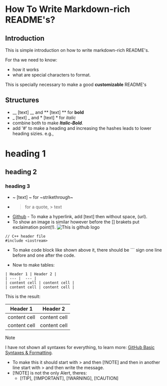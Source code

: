 
# How To Write Markdown-rich README's?
## Introduction

This is simple introduction on how to write markdown-rich README's.

For tha we need to know:
- how it works
- what are special characters to format.

This is specially necessary to make a good __customizable__ README's

## Structures
- __ [text] __ and ** [text] ** for **bold**
- _ [text] _ and * [text] * for *italic*
- combine both to make ***Italic-Bold***.
- add '#' to make a heading and increasing the hashes leads to lower heading sizies. e.g.,
# heading 1
## heading 2

### heading 3

- ~ [text] ~ for ~strikethrough~
- >  for a quote, > text
- [Github](www.github.com) - To make a hyperlink, add [text] then without space, (url).
- To show an image is similar however before the [] brakets put exclaimation point(!).
![This is github logo](https://encrypted-tbn0.gstatic.com/images?q=tbn:ANd9GcQhcVrL5XiyI9tM5z8mYG9oSL76qEIV-JRH_A&s)

```
// C++ header file
#include <iostream>
```
- To make code block like shown above it,  there should be ``` sign one line before and one after the code.

 
- Now to make tables:
```
| Header 1 | Header 2 |  
| --- |  --- |  
| content cell | content cell |  
| content cell | content cell |  
```
This is the result:

| Header 1 | Header 2 |  
| --- |  --- |  
| content cell | content cell |  
| content cell | content cell |  


> [!NOTE]
> I have not shown all syntaxes for everything, to learn more: [GitHub Basic Syntaxes & Formatting](https://docs.github.com/en/get-started/writing-on-github/getting-started-with-writing-and-formatting-on-github).

- To make this it should start with > and then [!NOTE] and then in another line start with > and then write the message.
- [!NOTE] is not the only Alert, theres:
  - [!TIP], [!IMPORTANT], [!WARNING], [!CAUTION]
